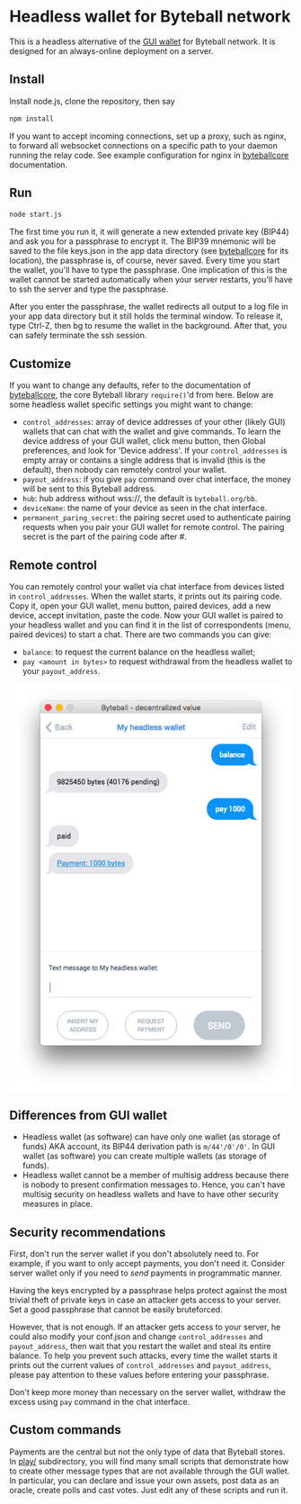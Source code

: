 # Headless wallet for Byteball network

This is a headless alternative of the [GUI wallet](../../../byteball) for Byteball network.  It is designed for an always-online deployment on a server.

## Install

Install node.js, clone the repository, then say
```sh
npm install
```
If you want to accept incoming connections, set up a proxy, such as nginx, to forward all websocket connections on a specific path to your daemon running the relay code.  See example configuration for nginx in [byteballcore](../../../byteballcore) documentation.

## Run
```sh
node start.js
```
The first time you run it, it will generate a new extended private key (BIP44) and ask you for a passphrase to encrypt it.  The BIP39 mnemonic will be saved to the file keys.json in the app data directory (see [byteballcore](../../../byteballcore) for its location), the passphrase is, of course, never saved.  Every time you start the wallet, you'll have to type the passphrase.  One implication of this is the wallet cannot be started automatically when your server restarts, you'll have to ssh the server and type the passphrase.

After you enter the passphrase, the wallet redirects all output to a log file in your app data directory but it still holds the terminal window.  To release it, type Ctrl-Z, then bg to resume the wallet in the background.  After that, you can safely terminate the ssh session.

## Customize

If you want to change any defaults, refer to the documentation of [byteballcore](../../../byteballcore), the core Byteball library `require()`'d from here.  Below are some headless wallet specific settings you might want to change:

* `control_addresses`: array of device addresses of your other (likely GUI) wallets that can chat with the wallet and give commands.  To learn the device address of your GUI wallet, click menu button, then Global preferences, and look for 'Device address'.  If your `control_addresses` is empty array or contains a single address that is invalid (this is the default), then nobody can remotely control your wallet.
* `payout_address`: if you give `pay` command over chat interface, the money will be sent to this Byteball address.
* `hub`: hub address without wss://, the default is `byteball.org/bb`.
* `deviceName`: the name of your device as seen in the chat interface.
* `permanent_paring_secret`: the pairing secret used to authenticate pairing requests when you pair your GUI wallet for remote control.  The pairing secret is the part of the pairing code after #.


## Remote control

You can remotely control your wallet via chat interface from devices listed in `control_addresses`.  When the wallet starts, it prints out its pairing code.  Copy it, open your GUI wallet, menu button, paired devices, add a new device, accept invitation, paste the code.  Now your GUI wallet is paired to your headless wallet and you can find it in the list of correspondents (menu, paired devices) to start a chat.  There are two commands you can give:

* `balance`: to request the current balance on the headless wallet;
* `pay <amount in bytes>` to request withdrawal from the headless wallet to your `payout_address`.

![Chat with headless wallet](chat-with-headless.png)

## Differences from GUI wallet

* Headless wallet (as software) can have only one wallet (as storage of funds) AKA account, its BIP44 derivation path is `m/44'/0'/0'`.  In GUI wallet (as software) you can create multiple wallets (as storage of funds).
* Headless wallet cannot be a member of multisig address because there is nobody to present confirmation messages to.  Hence, you can't have multisig security on headless wallets and have to have other security measures in place.

## Security recommendations

First, don't run the server wallet if you don't absolutely need to.  For example, if you want to only accept payments, you don't need it.  Consider server wallet only if you need to *send* payments in programmatic manner.

Having the keys encrypted by a passphrase helps protect against the most trivial theft of private keys in case an attacker gets access to your server.  Set a good passphrase that cannot be easily bruteforced.  

However, that is not enough.  If an attacker gets access to your server, he could also modify your conf.json and change `control_addresses` and `payout_address`, then wait that you restart the wallet and steal its entire balance.  To help you prevent such attacks, every time the wallet starts it prints out the current values of `control_addresses` and `payout_address`, please pay attention to these values before entering your passphrase.

Don't keep more money than necessary on the server wallet, withdraw the excess using `pay` command in the chat interface.

## Custom commands

Payments are the central but not the only type of data that Byteball stores.  In [play/](play/) subdirectory, you will find many small scripts that demonstrate how to create other message types that are not available through the GUI wallet.  In particular, you can declare and issue your own assets, post data as an oracle, create polls and cast votes.  Just edit any of these scripts and run it.
